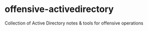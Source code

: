 # offensive-activedirectory
Collection of Active Directory notes &amp; tools for offensive operations
